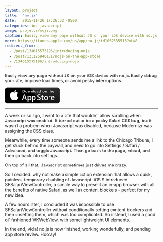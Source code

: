 ```yaml
---
layout: project
title:  "no.js"
date:   2015-11-26 17:26:32 -0500
categories: ios javascript
image: projects/nojs.png
caption: Easily view any page without JS on your iOS device with no.js. Easily debug your site, improve load times, or avoid pesky interruptions.
more: https://itunes.apple.com/us/app/no-js/id1062685513?mt=8
redirect_from:
  - /post/134015575196/introducing-nojs
  - /post/135125946151/nojs-on-the-app-store
  - /134015575196/introducing-nojs
---
```


Easily view any page without JS on your iOS device with no.js. Easily debug your site, improve load times, or avoid pesky interruptions.

<a href="https://itunes.apple.com/us/app/no-js/id1062685513?mt=8"><img src="/assets/images/app-store.png" width="180px;"></a>

***

A week or so ago, I went to a site that wouldn't allow scrolling when Javascript was enabled. It turned out to be a pesky Safari CSS bug, but it wasn't a problem when Javascript was disabled, because Modernizr was assigning the CSS class.

Meanwhile, every time someone sends me a link to the Chicago Tribune, I get stuck behind the paywall, and need to go into Settings / Safari / Advanced, and toggle Javascript. Then go back to the page, reload, and then go back into settings.

On top of all that, Javascript sometimes just drives me crazy.

So I decided: why not make a simple action extension that allows a quick, painless, temporary disabling of Javascript. iOS 9 introduced SFSafariViewController, a simple way to present an in-app browser with all the benefits of native Safari, as well as content blockers - perfect for my new idea.

A few hours later, I concluded it was impossible to use SFSafariViewController without conditionally setting content blockers and then unsetting them, which was too complicated. So instead, I used a good ol' fashioned WKWebView, with some lightweight UI elements.

In the end, viola! no.js is now finished, working wonderfully, and pending app store review. Hooray!
